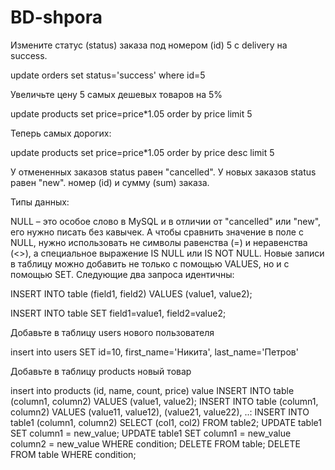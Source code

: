 # BD-shpora

Измените статус (status) заказа под номером (id) 5 с delivery на success.

update orders set status='success' where id=5

Увеличьте цену 5 самых дешевых товаров на 5%

update products set price=price*1.05 order by price limit 5

Теперь самых дорогих:

update products set price=price*1.05 order by price desc limit 5

У отмененных заказов status равен "cancelled". У новых заказов status равен "new".
номер (id) и сумму (sum) заказа.

Типы данных:

NULL – это особое слово в MySQL и в отличии от "cancelled" или "new", его нужно писать без кавычек. А чтобы сравнить значение в поле с NULL, нужно использовать не символы равенства (=) и неравенства (<>), а специальное выражение IS NULL или IS NOT NULL.
Новые записи в таблицу можно добавить не только с помощью VALUES, но и с помощью SET. Следующие два запроса идентичны:

INSERT INTO table (field1, field2) VALUES (value1, value2);

INSERT INTO table SET field1=value1, field2=value2;

Добавьте в таблицу users нового пользователя

insert into users SET id=10, first_name='Никита', last_name='Петров'

Добавьте в таблицу products новый товар

insert into products (id, name, count, price) value
INSERT INTO table (column1, column2)
VALUES (value1, value2);
INSERT INTO table (column1, column2)
VALUES (value11, value12),
(value21, value22), ..:
INSERT INTO table1 (column1, column2)
SELECT (col1, col2) FROM table2;
UPDATE table1
SET column1 = new_value;
UPDATE table1
SET column1 = new_value
column2 = new_value
WHERE condition;
DELETE FROM table;
DELETE FROM table
WHERE condition;
